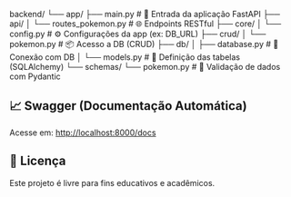 backend/
└── app/
    ├── main.py                         # 🚀 Entrada da aplicação FastAPI
    ├── api/
    │   └── routes_pokemon.py           # 🌐 Endpoints RESTful
    ├── core/
    │   └── config.py                   # ⚙️  Configurações da app (ex: DB_URL)
    ├── crud/
    │   └── pokemon.py                  # 📦 Acesso a DB (CRUD)
    ├── db/
    │   ├── database.py                 # 🔗 Conexão com DB
    │   └── models.py                   # 🧱 Definição das tabelas (SQLAlchemy)
    └── schemas/
        └── pokemon.py                 # 🧾 Validação de dados com Pydantic



## 📈 Swagger (Documentação Automática)
Acesse em: [http://localhost:8000/docs](http://localhost:8000/docs)

## 🎨 Licença
Este projeto é livre para fins educativos e acadêmicos.